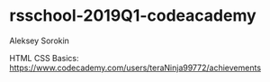 # rsschool-2019Q1-codeacademy

Aleksey Sorokin


HTML CSS Basics: https://www.codecademy.com/users/teraNinja99772/achievements